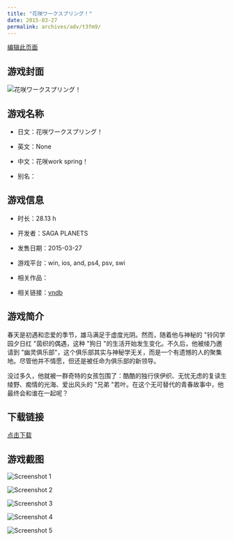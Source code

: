 ```yaml
---
title: "花咲ワークスプリング！"
date: 2015-03-27
permalink: archives/adv/t3fm9/
---
```

[编辑此页面](https://github.com/ACG-3/ADV3-source/blob/main/source/_posts/%E8%8A%B1%E5%92%B2%E3%83%AF%E3%83%BC%E3%82%AF%E3%82%B9%E3%83%97%E3%83%AA%E3%83%B3%E3%82%B0%EF%BC%81.md)

## 游戏封面

![花咲ワークスプリング！](https://pan.timero.xyz/d/onedrive/img_lib_001/%E8%8A%B1%E5%92%B2%E3%83%AF%E3%83%BC%E3%82%AF%E3%82%B9%E3%83%97%E3%83%AA%E3%83%B3%E3%82%B0%EF%BC%81_cover.avif)


## 游戏名称

- 日文：花咲ワークスプリング！
- 英文：None
- 中文：花咲work spring！

- 别名：


## 游戏信息

- 时长：28.13 h
- 开发者：SAGA PLANETS
- 发售日期：2015-03-27
- 游戏平台：win, ios, and, ps4, psv, swi
- 相关作品：

- 相关链接：[vndb](https://vndb.org/v16070)


## 游戏简介

春天是初遇和恋爱的季节，雄马满足于虚度光阴。然而，随着他与神秘的 "铃冈学园夕日红 "茵织的偶遇，这种 "狗日 "的生活开始发生变化。不久后，他被绫乃邀请到 "幽灵俱乐部"，这个俱乐部其实与神秘学无关，而是一个有遗憾的人的聚集地。尽管他并不情愿，但还是被任命为俱乐部的新领导。

没过多久，他就被一群奇特的女孩包围了：酷酷的独行侠伊织、无忧无虑的复读生绫野、痴情的光海、爱出风头的 "兄弟 "若叶。在这个无可替代的青春故事中，他最终会和谁在一起呢？




## 下载链接

[点击下载](https://pan.timero.xyz/onedrive/adv_lib_001/%E8%8A%B1%E5%92%B2%E3%83%AF%E3%83%BC%E3%82%AF%E3%82%B9%E3%83%97%E3%83%AA%E3%83%B3%E3%82%B0%EF%BC%81)


## 游戏截图


![Screenshot 1](https://pan.timero.xyz/d/onedrive/img_lib_001/%E8%8A%B1%E5%92%B2%E3%83%AF%E3%83%BC%E3%82%AF%E3%82%B9%E3%83%97%E3%83%AA%E3%83%B3%E3%82%B0%EF%BC%81_Screenshot_1.avif)

![Screenshot 2](https://pan.timero.xyz/d/onedrive/img_lib_001/%E8%8A%B1%E5%92%B2%E3%83%AF%E3%83%BC%E3%82%AF%E3%82%B9%E3%83%97%E3%83%AA%E3%83%B3%E3%82%B0%EF%BC%81_Screenshot_2.avif)

![Screenshot 3](https://pan.timero.xyz/d/onedrive/img_lib_001/%E8%8A%B1%E5%92%B2%E3%83%AF%E3%83%BC%E3%82%AF%E3%82%B9%E3%83%97%E3%83%AA%E3%83%B3%E3%82%B0%EF%BC%81_Screenshot_3.avif)

![Screenshot 4](https://pan.timero.xyz/d/onedrive/img_lib_001/%E8%8A%B1%E5%92%B2%E3%83%AF%E3%83%BC%E3%82%AF%E3%82%B9%E3%83%97%E3%83%AA%E3%83%B3%E3%82%B0%EF%BC%81_Screenshot_4.avif)

![Screenshot 5](https://pan.timero.xyz/d/onedrive/img_lib_001/%E8%8A%B1%E5%92%B2%E3%83%AF%E3%83%BC%E3%82%AF%E3%82%B9%E3%83%97%E3%83%AA%E3%83%B3%E3%82%B0%EF%BC%81_Screenshot_5.avif)

